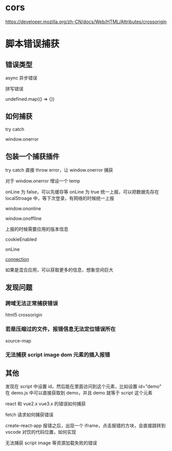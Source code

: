 # cors

https://developer.mozilla.org/zh-CN/docs/Web/HTML/Attributes/crossorigin

# 脚本错误捕获

## 错误类型

async 异步错误

拼写错误

undefined.map(() => {})

## 如何捕获

try catch

window.onerror

## 包装一个捕获插件

try catch 直接 throw error，让 window.onerror 捕获

对于 window.onerror 增设一个 temp

onLine 为 false，可以先缓存等 onLine 为 true 统一上报，可以把数据先存在 localStroage 中，等下次登录，有网络的时候统一上报

window.ononline

window.onoffline

上报的时候需要应用的版本信息

cookieEnabled

onLine

[connection](https://developer.mozilla.org/zh-CN/docs/Web/API/Navigator/connection)

如果是混合应用，可以获取更多的信息，想象空间巨大

## 发现问题

### 跨域无法正常捕获错误

html5 crossorigin

### 若是压缩过的文件，报错信息无法定位错误所在

source-map

### 无法捕获 script image dom 元素的插入报错

## 其他

发现在 script 中设置 id，然后能在里面访问到这个元素，比如设置 id="demo"
在 demo.js 中可以直接获取到 demo，并且 demo 就等于 script 这个元素

react 和 vue2.x vue3.x 的错误如何捕获

fetch 请求如何捕获错误

create-react-app 报错之后，出现一个 iframe，点击报错的方块，会直接跳转到 vscode 对饮的代码位置，如何实现

无法捕获 script image 等资源加载失败的错误

